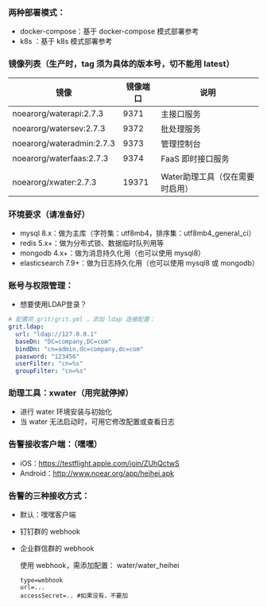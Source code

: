 
### 两种部署模式：

* docker-compose：基于 docker-compose 模式部署参考
* k8s ：基于 k8s 模式部署参考

### 镜像列表（生产时，tag 须为具体的版本号，切不能用 latest）

| 镜像                      | 镜像端口    | 说明                 |
|-------------------------|-------|--------------------|
| noearorg/waterapi:2.7.3 | 9371  | 主接口服务              |
| noearorg/watersev:2.7.3       | 9372  | 批处理服务              |
| noearorg/wateradmin:2.7.3     | 9373  | 管理控制台              |
| noearorg/waterfaas:2.7.3      | 9374  | FaaS 即时接口服务        |
|                         |       |                    |
| noearorg/xwater:2.7.3         | 19371 | Water助理工具（仅在需要时启用） |



### 环境要求（请准备好）

* mysql 8.x：做为主库（字符集：utf8mb4，排序集：utf8mb4_general_ci）
* redis 5.x+：做为分布式锁、数据临时队列用等
* mongodb 4.x+：做为消息持久化用（也可以使用 mysql8）
* elasticsearch 7.9+：做为日志持久化用（也可以使用 mysql8 或 mongodb）

### 账号与权限管理：

* 想要使用LDAP登录？

```yaml
# 配置项 grit/grit.yml ，添加 ldap 连接配置：
grit.ldap:
  url: "ldap://127.0.0.1"
  baseDn: "DC=company,DC=com"
  bindDn: "cn=admin,dc=company,dc=com"
  paasword: "123456"
  userFilter: "cn=%s"
  groupFilter: "cn=%s"
```


### 助理工具：xwater（用完就停掉）

* 进行 water  环境安装与初始化
* 当 water 无法启动时，可用它修改配置或查看日志


### 告警接收客户端：（嘿嘿）

* iOS：https://testflight.apple.com/join/ZUhQctwS
* Android：http://www.noear.org/app/heihei.apk


### 告警的三种接收方式：

* 默认：嘿嘿客户端
* 钉钉群的 webhook
* 企业群信群的 webhook

    使用 webhook，需添加配置： water/water_heihei
    ```properties
    type=webhook
    url=...
    accessSecret=.. #如果没有，不要加
    ```


